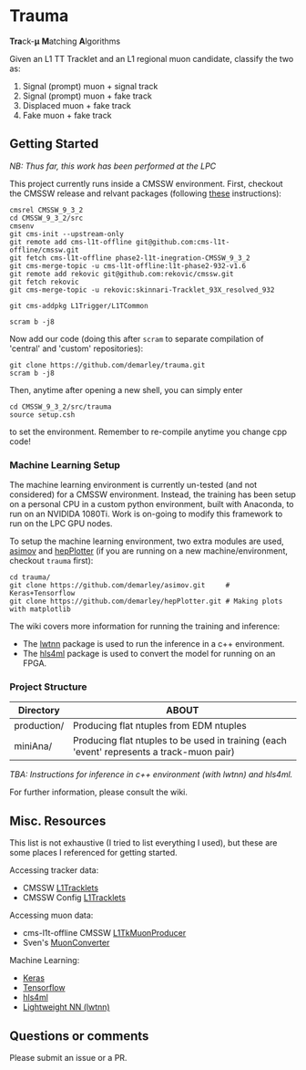 # Trauma

**Tra**ck-**μ** **M**atching **A**lgorithms

Given an L1 TT Tracklet and an L1 regional muon candidate, classify the two as:
1. Signal (prompt) muon + signal track
2. Signal (prompt) muon + fake track
3. Displaced muon + fake track
4. Fake muon + fake track

## Getting Started

_NB: Thus far, this work has been performed at the LPC_

This project currently runs inside a CMSSW environment.
First, checkout the CMSSW release and relvant packages 
(following [these](https://twiki.cern.ch/twiki/bin/view/CMSPublic/SWGuideL1TPhase2Instructions#CMSSW_9_3_2) instructions):

```
cmsrel CMSSW_9_3_2
cd CMSSW_9_3_2/src
cmsenv
git cms-init --upstream-only
git remote add cms-l1t-offline git@github.com:cms-l1t-offline/cmssw.git
git fetch cms-l1t-offline phase2-l1t-inegration-CMSSW_9_3_2
git cms-merge-topic -u cms-l1t-offline:l1t-phase2-932-v1.6
git remote add rekovic git@github.com:rekovic/cmssw.git
git fetch rekovic
git cms-merge-topic -u rekovic:skinnari-Tracklet_93X_resolved_932

git cms-addpkg L1Trigger/L1TCommon

scram b -j8
```

Now add our code (doing this after `scram` to separate compilation of 'central' and 'custom' repositories):
```
git clone https://github.com/demarley/trauma.git
scram b -j8
```

Then, anytime after opening a new shell, you can simply enter
```
cd CMSSW_9_3_2/src/trauma
source setup.csh
```
to set the environment.  Remember to re-compile anytime you change cpp code!

### Machine Learning Setup

The machine learning environment is currently un-tested (and not considered) for a CMSSW environment.
Instead, the training has been setup on a personal CPU in a custom python environment, built with Anaconda, to run on an NVIDIDA 1080Ti.
Work is on-going to modify this framework to run on the LPC GPU nodes.

To setup the machine learning environment, two extra modules are used,
[asimov]() and
[hepPlotter]() 
(if you are running on a new machine/environment, checkout `trauma` first):

```
cd trauma/
git clone https://github.com/demarley/asimov.git     # Keras+Tensorflow
git clone https://github.com/demarley/hepPlotter.git # Making plots with matplotlib
```

The wiki covers more information for running the training and inference:
- The [lwtnn](https://github.com/lwtnn/lwtnn) package is used to run the inference in a c++ environment.
- The [hls4ml](https://github.com/hls-fpga-machine-learning/hls4ml) package is used to convert the model for running on an FPGA.


### Project Structure

Directory | ABOUT
--------- | -----
production/ | Producing flat ntuples from EDM ntuples
miniAna/    | Producing flat ntuples to be used in training (each 'event' represents a track-muon pair)

_TBA: Instructions for inference in c++ environment (with lwtnn) and hls4ml._

For further information, please consult the wiki.


## Misc. Resources

This list is not exhaustive (I tried to list everything I used), but these are some places I referenced for getting started.

Accessing tracker data:
- CMSSW [L1Tracklets](https://github.com/skinnari/cmssw/blob/TrackletEmulation_937/L1Trigger/TrackFindingTracklet/test/L1TrackNtupleMaker.cc)
- CMSSW Config [L1Tracklets](https://github.com/skinnari/cmssw/blob/TrackletEmulation_937/L1Trigger/TrackFindingTracklet/test/L1TrackNtupleMaker_cfg.py)

Accessing muon data:
- cms-l1t-offline CMSSW [L1TkMuonProducer](https://github.com/cms-l1t-offline/cmssw/blob/phase2-l1t-integration-CMSSW_10_1_7/L1Trigger/L1TTrackMatch/plugins/L1TkMuonProducer.cc)
- Sven's [MuonConverter](https://gitlab.cern.ch/TrackMuonTriggerCorrelator/Wiki/blob/master/MuonConverter.cc)

Machine Learning:
- [Keras](https://keras.io/)
- [Tensorflow](https://www.tensorflow.org/)
- [hls4ml](https://github.com/hls-fpga-machine-learning/hls4ml)
- [Lightweight NN (lwtnn)](https://github.com/lwtnn/lwtnn)

## Questions or comments

Please submit an issue or a PR.
